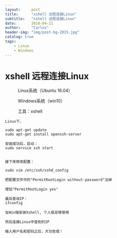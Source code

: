```yaml
---
layout:     post
title:      "xshell 远程连接Linux"
subtitle:   "xshell 远程连接Linux"
date:       2018-04-21 
author:     "Carlos"
header-img: "img/post-bg-2015.jpg"
catalog: true
tags:
    - Linux
    - Windows
---
```


# xshell 远程连接Linux
　　　Linux系统（Ubuntu 16.04）

　　　Windows系统（win10）

　　　工具：xshell


```
Linux下，

sudo apt-get update
sudo apt-get install openssh-server

安装成功后，启动：
sudo service ssh start


接下来修改配置：

sudo vim /etc/ssh/sshd_config

把配置文件中的"PermitRootLogin without-password"注掉

增加"PermitRootLogin yes"

最后查询IP：
ifconfig
```


```
在Win端安装Xshell, 个人版足够使用

然后连接Linux中查到的IP

输入用户名和密码之后，大功告成！
```


　　　